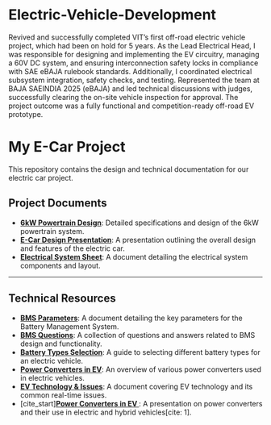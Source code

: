 # Electric-Vehicle-Development
Revived and successfully completed VIT’s first off-road electric vehicle project, which had been on hold for 5 years. As the Lead Electrical Head, I was responsible for designing and implementing the EV circuitry, managing a 60V DC system, and ensuring interconnection safety locks in compliance with SAE eBAJA rulebook standards. Additionally, I coordinated electrical subsystem integration, safety checks, and testing. Represented the team at BAJA SAEINDIA 2025 (eBAJA) and led technical discussions with judges, successfully clearing the on-site vehicle inspection for approval. The project outcome was a fully functional and competition-ready off-road EV prototype.

# My E-Car Project

This repository contains the design and technical documentation for our electric car project.

## Project Documents

* **[6kW Powertrain Design](https://drive.google.com/file/d/1b1ryDLYATgMCAIlrbPYALgldkPN6Zdds/view?usp=drive_link)**: Detailed specifications and design of the 6kW powertrain system.
* **[E-Car Design Presentation](https://drive.google.com/file/d/11SMBxYCf9NnG3Kh6d-ExRS-LX6UpqnYI/view?usp=drive_link)**: A presentation outlining the overall design and features of the electric car.
* **[Electrical System Sheet](https://drive.google.com/file/d/1zml2vpiwrg-Y6kvlTrf0mhm_gg1a0G-X/view?usp=drive_link)**: A document detailing the electrical system components and layout.

---

## Technical Resources

* **[BMS Parameters](https://drive.google.com/file/d/1pbLO2aN3F2HpmVt6fkEAqnLQnzR0D7bM/view?usp=sharing)**: A document detailing the key parameters for the Battery Management System.
* **[BMS Questions](https://drive.google.com/file/d/1stK9rOgAT9YHHEjYN5imYGh_jjbU_QyM/view?usp=sharing)**: A collection of questions and answers related to BMS design and functionality.
* **[Battery Types Selection](https://drive.google.com/file/d/14nY4y963VMJPMkg1Xg0vx88bvZXCy8Qu/view?usp=sharing)**: A guide to selecting different battery types for an electric vehicle.
* **[Power Converters in EV](https://drive.google.com/file/d/1TQxQCx1lEgrfi0vEm_slfBXXRO8-8LRi/view?usp=sharing)**: An overview of various power converters used in electric vehicles.
* **[EV Technology & Issues](https://drive.google.com/file/d/1W3gATMqDPpit1PklCZKREKAWN9qtV6Cu/view?usp=sharing)**: A document covering EV technology and its common real-time issues.
* [cite_start]**[Power Converters in EV ](https://drive.google.com/file/d/19wR7mQSK8L3tqx2CMRua2sdJnK85ViT1/view?usp=sharing)**: A presentation on power converters and their use in electric and hybrid vehicles[cite: 1].
